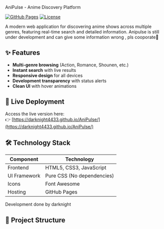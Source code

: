  AniPulse - Anime Discovery Platform

[![GitHub Pages](https://img.shields.io/badge/Live%20Demo-Available-brightgreen)](https://darknight4433.github.io/AniPulse/)
[![License](https://img.shields.io/badge/License-MIT-blue.svg)](LICENSE)

A modern web application for discovering anime shows across multiple genres, featuring real-time search and detailed information.
Anipulse is still under development and can give some information wrong , pls cooporate🙂

## ✨ Features

- **Multi-genre browsing** (Action, Romance, Shounen, etc.)
- **Instant search** with live results
- **Responsive design** for all devices
- **Development transparency** with status alerts
- **Clean UI** with hover animations

## 🚀 Live Deployment

Access the live version here:  
👉 [https://darknight4433.github.io/AniPulse/](https://darknight4433.github.io/AniPulse/)

## 🛠️ Technology Stack

| Component       | Technology |
|-----------------|------------|
| Frontend        | HTML5, CSS3, JavaScript |
| UI Framework    | Pure CSS (No dependencies) |
| Icons           | Font Awesome |
| Hosting         | GitHub Pages |
Development done by darknight
## 📂 Project Structure
